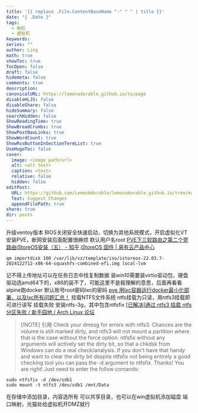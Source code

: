 ```yaml
---
title: '{{ replace .File.ContentBaseName "-" " " | title }}'
date: "{ .Date }"
tags:
  - 刷机
  - 虚拟机
keywords: 
series: ""
author: Ling
math: true
showToc: true
TocOpen: false
draft: false
hidemeta: false
comments: true
description: 
canonicalURL: https://lemonadorable.github.io/to/page
disableHLJS: false
disableShare: false
hideSummary: false
searchHidden: false
ShowReadingTime: true
ShowBreadCrumbs: true
ShowPostNavLinks: true
ShowWordCount: true
ShowRssButtonInSectionTermList: true
UseHugoToc: false
cover:
  image: <image path/url>
  alt: <alt text>
  caption: <text>
  relative: false
  hidden: false
editPost:
  URL: https://github.com/LemonAdorable/lemonadorable.github.io/tree/master/content
  Text: Suggest Changes
  appendFilePath: true
share: true
dir: posts
---
```


升级ventoy版本
BIOS关闭安全快速启动，切换为其他系统模式，开启虚拟化VT
安装PVE，断网安装后面配置很麻烦
默认用户名root
[PVE下三软路由之第二个旁路由iStoreOS安装（五） - 知乎](https://zhuanlan.zhihu.com/p/693976462)
[iStoreOS 固件 | 易有云产品中心](https://doc.linkease.com/zh/guide/istoreos/)

``` shell
qm importdisk 100 /var/lib/vz/template/iso/istoreos-22.03.7-2024122712-x86-64-squashfs-combined-efi.img local-lvm
```

记不得上传地址可以在任务日志中找复制数据
装win10需要装virtio驱动包，硬盘驱动选amd64下的，x86的装不了，可能这里不是我理解的意思，后面再看看
alpine跑docker 默认账号root密码lxc的密码
[pve 用lxc容器运行docker最小化部署，以及lxc所有问题汇总！](https://dev.leiyanhui.com/pve/docker-mini/)
挂载NTFS文件系统
ntfs挂载为只读，用ntfs3挂载即可进行读写
挂载失败
安装ntfs-3g，其中包含ntfsfix
[[已解决]通过 ntfs3 挂载 ntfs 分区失败 / 新手园地 / Arch Linux 论坛](https://bbs.archlinux.org/viewtopic.php?id=271650)

> [!NOTE] 引用
> Check your dmesg for errors with ntfs3. Chances are the volume is still marked dirty, and ntfs3 will not mount a partition where that is the case without the force option. ntfsfix without any arguments will actively set the dirty bit, so that a chkdsk from Windows can do a real check/analysis. If you don't have that handy and want to clear the dirty bit despite ntfsfix not being entirely a good checking tool you can pass the -d argument to ntfsfix.
> Thanks! You are right! Just need to enter the follow comands:

```shell
sudo ntfsfix -d /dev/sdb1
sudo mount -t ntfs3 /dev/sdb1 /mnt/Data
```
在存储中添加目录，内容选所有
可以共享目录，也可以在win虚拟机添加磁盘
端口映射，光猫处给虚拟机开DMZ就行